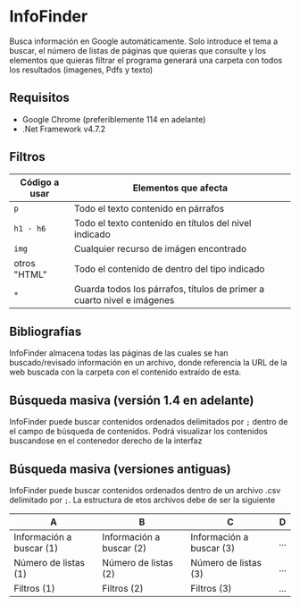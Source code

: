 # InfoFinder
Busca información en Google automáticamente. Solo introduce el tema a buscar, el número de listas de páginas que quieras que consulte y los elementos que quieras filtrar el programa generará una carpeta con todos los resultados (imagenes, Pdfs y texto)

## Requisitos

* Google Chrome (preferiblemente 114 en adelante)
* .Net Framework v4.7.2

## Filtros

| Código a usar | Elementos que afecta |
| ------------- | ------------- |
| `p`  | Todo el texto contenido en párrafos  |
| `h1 - h6`  | Todo el texto contenido en títulos del nivel indicado |
| `img` | Cualquier recurso de imágen encontrado |
| otros "HTML" | Todo el contenido de dentro del tipo indicado |
| `*` | Guarda todos los párrafos, títulos de primer a cuarto nivel e imágenes |

## Bibliografías

InfoFinder almacena todas las páginas de las cuales se han buscado/revisado información en un archivo, donde referencia la URL de la web buscada con la carpeta con el contenido extraído de esta.

## Búsqueda masiva (versión 1.4 en adelante)

InfoFinder puede buscar contenidos ordenados delimitados por `;` dentro de el campo de búsqueda de contenidos. Podrá visualizar los contenidos buscandose en el contenedor derecho de la interfaz


## Búsqueda masiva (versiones antiguas)

InfoFinder puede buscar contenidos ordenados dentro de un archivo .csv delimitado por `;`. La estructura de etos archivos debe de ser la siguiente

| A | B | C | D |
| ------------- | ------------- | ------------- | ------------- | 
| Información a buscar (1)  | Información a buscar (2)  | Información a buscar (3) | ... |
| Número de listas (1) | Número de listas (2) | Número de listas (3) | ... |
| Filtros (1) | Filtros (2) | Filtros (3) | ... |
